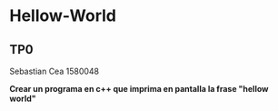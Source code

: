 # Hellow-World
## TP0

Sebastian Cea
1580048

**Crear un programa en c++ que imprima en pantalla la frase "hellow world"**
